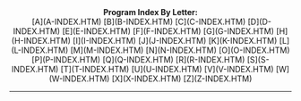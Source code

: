 <x-sas-window top="97" bottom="768" left="196" right="726">



<center><b>Program Index By Letter:</b></center>

<center>&nbsp;[A](A-INDEX.HTM)
[B](B-INDEX.HTM) [C](C-INDEX.HTM)
[D](D-INDEX.HTM) [E](E-INDEX.HTM)
[F](F-INDEX.HTM) [G](G-INDEX.HTM)
[H](H-INDEX.HTM) [I](I-INDEX.HTM)
[J](J-INDEX.HTM) [K](K-INDEX.HTM)
[L](L-INDEX.HTM) [M](M-INDEX.HTM)
[N](N-INDEX.HTM) [O](O-INDEX.HTM)
[P](P-INDEX.HTM) [Q](Q-INDEX.HTM)
[R](R-INDEX.HTM) [S](S-INDEX.HTM)
[T](T-INDEX.HTM) [U](U-INDEX.HTM)
[V](V-INDEX.HTM) [W](W-INDEX.HTM)
[X](X-INDEX.HTM) [Z](Z-INDEX.HTM)</center>


&#10;
- - -


&nbsp;


</x-sas-window>